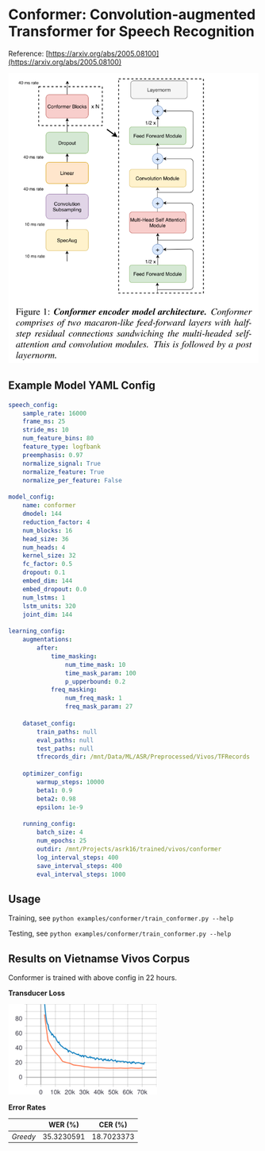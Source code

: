 # Conformer: Convolution-augmented Transformer for Speech Recognition

Reference: [https://arxiv.org/abs/2005.08100](https://arxiv.org/abs/2005.08100)

![Conformer Architecture](./figs/arch.png)

## Example Model YAML Config

```yaml
speech_config:
    sample_rate: 16000
    frame_ms: 25
    stride_ms: 10
    num_feature_bins: 80
    feature_type: logfbank
    preemphasis: 0.97
    normalize_signal: True
    normalize_feature: True
    normalize_per_feature: False

model_config:
    name: conformer
    dmodel: 144
    reduction_factor: 4
    num_blocks: 16
    head_size: 36
    num_heads: 4
    kernel_size: 32
    fc_factor: 0.5
    dropout: 0.1
    embed_dim: 144
    embed_dropout: 0.0
    num_lstms: 1
    lstm_units: 320
    joint_dim: 144

learning_config:
    augmentations:
        after:
            time_masking:
                num_time_mask: 10
                time_mask_param: 100
                p_upperbound: 0.2
            freq_masking:
                num_freq_mask: 1
                freq_mask_param: 27

    dataset_config:
        train_paths: null
        eval_paths: null
        test_paths: null
        tfrecords_dir: /mnt/Data/ML/ASR/Preprocessed/Vivos/TFRecords

    optimizer_config:
        warmup_steps: 10000
        beta1: 0.9
        beta2: 0.98
        epsilon: 1e-9

    running_config:
        batch_size: 4
        num_epochs: 25
        outdir: /mnt/Projects/asrk16/trained/vivos/conformer
        log_interval_steps: 400
        save_interval_steps: 400
        eval_interval_steps: 1000
```

## Usage

Training, see `python examples/conformer/train_conformer.py --help`

Testing, see `python examples/conformer/train_conformer.py --help`

## Results on Vietnamse Vivos Corpus

Conformer is trained with above config in 22 hours.

**Transducer Loss**

<img src="./figs/transducer_loss.svg" alt="conformer_vivos_loss" width="300px" />

**Error Rates**

|          |  WER (%)   |  CER (%)   |
| :------- | :--------: | :--------: |
| _Greedy_ | 35.3230591 | 18.7023373 |
